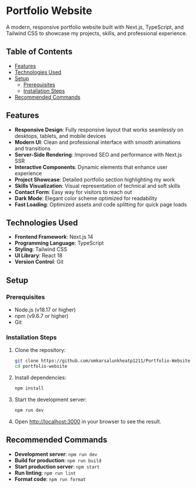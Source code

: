 # Portfolio Website

A modern, responsive portfolio website built with Next.js, TypeScript, and Tailwind CSS to showcase my projects, skills, and professional experience.

## Table of Contents

- [Features](#features)
- [Technologies Used](#technologies-used)
- [Setup](#setup)
  - [Prerequisites](#prerequisites)
  - [Installation Steps](#installation-steps)
- [Recommended Commands](#recommended-commands)

## Features

- **Responsive Design**: Fully responsive layout that works seamlessly on desktops, tablets, and mobile devices
- **Modern UI**: Clean and professional interface with smooth animations and transitions
- **Server-Side Rendering**: Improved SEO and performance with Next.js SSR
- **Interactive Components**: Dynamic elements that enhance user experience
- **Project Showcase**: Detailed portfolio section highlighting my work
- **Skills Visualization**: Visual representation of technical and soft skills
- **Contact Form**: Easy way for visitors to reach out
- **Dark Mode**: Elegant color scheme optimized for readability
- **Fast Loading**: Optimized assets and code splitting for quick page loads

## Technologies Used

- **Frontend Framework**: Next.js 14
- **Programming Language**: TypeScript
- **Styling**: Tailwind CSS
- **UI Library**: React 18
- **Version Control**: Git

## Setup

### Prerequisites

- Node.js (v18.17 or higher)
- npm (v9.6.7 or higher)
- Git

### Installation Steps

1. Clone the repository:
   ```bash
   git clone https://github.com/omkarsalunkheatp1211/Portfolio-Website.git
   cd portfolio-website
   ```

2. Install dependencies:
   ```bash
   npm install
   ```

3. Start the development server:
   ```bash
   npm run dev
   ```

4. Open [http://localhost:3000](http://localhost:3000) in your browser to see the result.

## Recommended Commands

- **Development server**: `npm run dev`
- **Build for production**: `npm run build`
- **Start production server**: `npm start`
- **Run linting**: `npm run lint`
- **Format code**: `npm run format`
